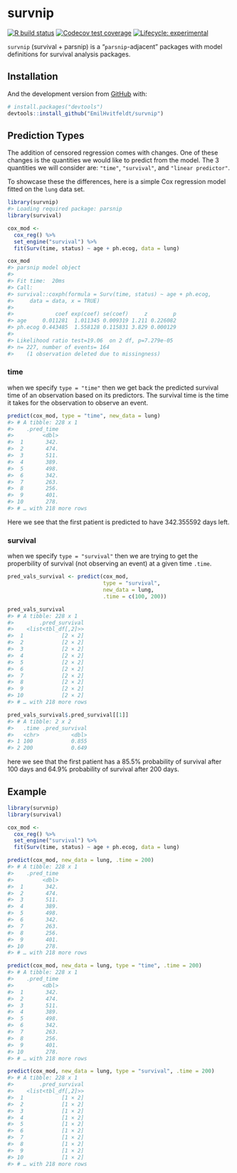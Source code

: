 
<!-- README.md is generated from README.Rmd. Please edit that file -->

# survnip

<!-- badges: start -->

[![R build
status](https://github.com/EmilHvitfeldt/survnip/workflows/R-CMD-check/badge.svg)](https://github.com/EmilHvitfeldt/survnip/actions)
[![Codecov test
coverage](https://codecov.io/gh/EmilHvitfeldt/survnip/branch/master/graph/badge.svg)](https://codecov.io/gh/EmilHvitfeldt/survnip?branch=master)
[![Lifecycle:
experimental](https://img.shields.io/badge/lifecycle-experimental-orange.svg)](https://www.tidyverse.org/lifecycle/#experimental)
<!-- badges: end -->

`survnip` (survival + parsnip) is a “`parsnip`-adjacent” packages with
model definitions for survival analysis packages.

## Installation

And the development version from [GitHub](https://github.com/) with:

``` r
# install.packages("devtools")
devtools::install_github("EmilHvitfeldt/survnip")
```

## Prediction Types

The addition of censored regression comes with changes. One of these
changes is the quantities we would like to predict from the model. The 3
quantities we will consider are: `"time"`, `"survival"`, and `"linear
predictor"`.

To showcase these the differences, here is a simple Cox regression model
fitted on the `lung` data set.

``` r
library(survnip)
#> Loading required package: parsnip
library(survival)

cox_mod <-
  cox_reg() %>%
  set_engine("survival") %>%
  fit(Surv(time, status) ~ age + ph.ecog, data = lung)

cox_mod
#> parsnip model object
#> 
#> Fit time:  20ms 
#> Call:
#> survival::coxph(formula = Surv(time, status) ~ age + ph.ecog, 
#>     data = data, x = TRUE)
#> 
#>             coef exp(coef) se(coef)     z        p
#> age     0.011281  1.011345 0.009319 1.211 0.226082
#> ph.ecog 0.443485  1.558128 0.115831 3.829 0.000129
#> 
#> Likelihood ratio test=19.06  on 2 df, p=7.279e-05
#> n= 227, number of events= 164 
#>    (1 observation deleted due to missingness)
```

### time

when we specify `type = "time"` then we get back the predicted survival
time of an observation based on its predictors. The survival time is the
time it takes for the observation to observe an event.

``` r
predict(cox_mod, type = "time", new_data = lung)
#> # A tibble: 228 x 1
#>    .pred_time
#>         <dbl>
#>  1       342.
#>  2       474.
#>  3       511.
#>  4       389.
#>  5       498.
#>  6       342.
#>  7       263.
#>  8       256.
#>  9       401.
#> 10       278.
#> # … with 218 more rows
```

Here we see that the first patient is predicted to have 342.355592 days
left.

### survival

when we specify `type = "survival"` then we are trying to get the
properbility of survival (not observing an event) at a given time
`.time`.

``` r
pred_vals_survival <- predict(cox_mod, 
                              type = "survival", 
                              new_data = lung, 
                              .time = c(100, 200))

pred_vals_survival
#> # A tibble: 228 x 1
#>        .pred_survival
#>    <list<tbl_df[,2]>>
#>  1            [2 × 2]
#>  2            [2 × 2]
#>  3            [2 × 2]
#>  4            [2 × 2]
#>  5            [2 × 2]
#>  6            [2 × 2]
#>  7            [2 × 2]
#>  8            [2 × 2]
#>  9            [2 × 2]
#> 10            [2 × 2]
#> # … with 218 more rows

pred_vals_survival$.pred_survival[[1]]
#> # A tibble: 2 x 2
#>   .time .pred_survival
#>   <chr>          <dbl>
#> 1 100            0.855
#> 2 200            0.649
```

here we see that the first patient has a 85.5% probability of survival
after 100 days and 64.9% probability of survival after 200 days.

## Example

``` r
library(survnip)
library(survival)

cox_mod <-
  cox_reg() %>%
  set_engine("survival") %>%
  fit(Surv(time, status) ~ age + ph.ecog, data = lung)

predict(cox_mod, new_data = lung, .time = 200)
#> # A tibble: 228 x 1
#>    .pred_time
#>         <dbl>
#>  1       342.
#>  2       474.
#>  3       511.
#>  4       389.
#>  5       498.
#>  6       342.
#>  7       263.
#>  8       256.
#>  9       401.
#> 10       278.
#> # … with 218 more rows

predict(cox_mod, new_data = lung, type = "time", .time = 200)
#> # A tibble: 228 x 1
#>    .pred_time
#>         <dbl>
#>  1       342.
#>  2       474.
#>  3       511.
#>  4       389.
#>  5       498.
#>  6       342.
#>  7       263.
#>  8       256.
#>  9       401.
#> 10       278.
#> # … with 218 more rows

predict(cox_mod, new_data = lung, type = "survival", .time = 200)
#> # A tibble: 228 x 1
#>        .pred_survival
#>    <list<tbl_df[,2]>>
#>  1            [1 × 2]
#>  2            [1 × 2]
#>  3            [1 × 2]
#>  4            [1 × 2]
#>  5            [1 × 2]
#>  6            [1 × 2]
#>  7            [1 × 2]
#>  8            [1 × 2]
#>  9            [1 × 2]
#> 10            [1 × 2]
#> # … with 218 more rows
```

